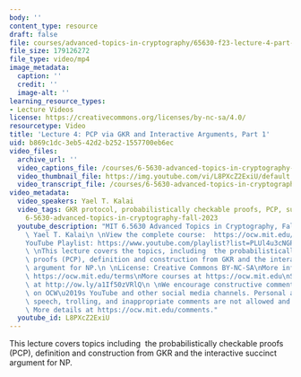 ```yaml
---
body: ''
content_type: resource
draft: false
file: courses/advanced-topics-in-cryptography/65630-f23-lecture-4-part-1_360p_16_9.mp4
file_size: 179126272
file_type: video/mp4
image_metadata:
  caption: ''
  credit: ''
  image-alt: ''
learning_resource_types:
- Lecture Videos
license: https://creativecommons.org/licenses/by-nc-sa/4.0/
resourcetype: Video
title: 'Lecture 4: PCP via GKR and Interactive Arguments, Part 1'
uid: b869c1dc-3eb5-42d2-b252-1557700eb6ec
video_files:
  archive_url: ''
  video_captions_file: /courses/6-5630-advanced-topics-in-cryptography-fall-2023/1G0iqQI5DIsrL2i3T1rAqSOcvqQx8Vy66_transcript.webvtt
  video_thumbnail_file: https://img.youtube.com/vi/L8PXcZ2ExiU/default.jpg
  video_transcript_file: /courses/6-5630-advanced-topics-in-cryptography-fall-2023/1G0iqQI5DIsrL2i3T1rAqSOcvqQx8Vy66_transcript.pdf
video_metadata:
  video_speakers: Yael T. Kalai
  video_tags: GKR protocol, probabilistically checkable proofs, PCP, succinct argument,
    6-5630-advanced-topics-in-cryptography-fall-2023
  youtube_description: "MIT 6.5630 Advanced Topics in Cryptography, Fall 2023\nInstructor:\
    \ Yael T. Kalai\n \nView the complete course:  https://ocw.mit.edu/courses/6-5630-advanced-topics-in-cryptography-fall-2023/\n\
    YouTube Playlist: https://www.youtube.com/playlist?list=PLUl4u3cNGP61EZllk7zwgvPbI4kbnKhWz\n\
    \ \nThis lecture covers the topics, including  the probabilistically checkable\
    \ proofs (PCP), definition and construction from GKR and the interactive succinct\
    \ argument for NP.\n \nLicense: Creative Commons BY-NC-SA\nMore information at\
    \ https://ocw.mit.edu/terms\nMore courses at https://ocw.mit.edu\nSupport OCW\
    \ at http://ow.ly/a1If50zVRlQ\n \nWe encourage constructive comments and discussion\
    \ on OCW\u2019s YouTube and other social media channels. Personal attacks, hate\
    \ speech, trolling, and inappropriate comments are not allowed and may be removed.\
    \ More details at https://ocw.mit.edu/comments."
  youtube_id: L8PXcZ2ExiU
---
```

This lecture covers topics including  the probabilistically checkable proofs (PCP), definition and construction from GKR and the interactive succinct argument for NP.